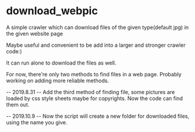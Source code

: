 # download_webpic
A simple crawler which can download files of the given type(default jpg) in the given website page

Maybe useful and convenient to be add into a larger and stronger crawler code:)

It can run alone to download the files as well.

For now, there're only two methods to find files in a web page. Probably working on adding more reliable methods.

-- 2019.8.31 --
Add the third method of finding file, some pictures are loaded by css style sheets maybe for copyrights. Now the code can find them out.

-- 2019.10.9 --
Now the script will create a new folder for downloaded files, using the name you give.
